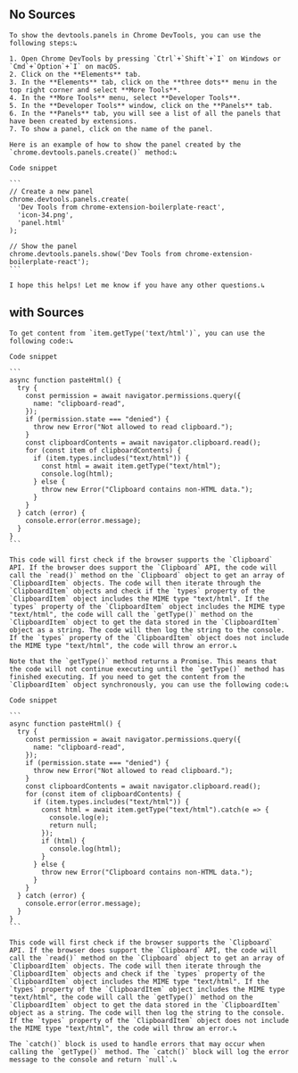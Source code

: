 ## No Sources
``````
To show the devtools.panels in Chrome DevTools, you can use the following steps:↳

1. Open Chrome DevTools by pressing `Ctrl`+`Shift`+`I` on Windows or `Cmd`+`Option`+`I` on macOS.
2. Click on the **Elements** tab.
3. In the **Elements** tab, click on the **three dots** menu in the top right corner and select **More Tools**.
4. In the **More Tools** menu, select **Developer Tools**.
5. In the **Developer Tools** window, click on the **Panels** tab.
6. In the **Panels** tab, you will see a list of all the panels that have been created by extensions.
7. To show a panel, click on the name of the panel.

Here is an example of how to show the panel created by the `chrome.devtools.panels.create()` method:↳

Code snippet

```
// Create a new panel
chrome.devtools.panels.create(
  'Dev Tools from chrome-extension-boilerplate-react',
  'icon-34.png',
  'panel.html'
);

// Show the panel
chrome.devtools.panels.show('Dev Tools from chrome-extension-boilerplate-react');
```

I hope this helps! Let me know if you have any other questions.↳

``````


## with Sources
``````
To get content from `item.getType('text/html')`, you can use the following code:↳

Code snippet

```
async function pasteHtml() {
  try {
    const permission = await navigator.permissions.query({
      name: "clipboard-read",
    });
    if (permission.state === "denied") {
      throw new Error("Not allowed to read clipboard.");
    }
    const clipboardContents = await navigator.clipboard.read();
    for (const item of clipboardContents) {
      if (item.types.includes("text/html")) {
        const html = await item.getType("text/html");
        console.log(html);
      } else {
        throw new Error("Clipboard contains non-HTML data.");
      }
    }
  } catch (error) {
    console.error(error.message);
  }
}
```

This code will first check if the browser supports the `Clipboard` API. If the browser does support the `Clipboard` API, the code will call the `read()` method on the `Clipboard` object to get an array of `ClipboardItem` objects. The code will then iterate through the `ClipboardItem` objects and check if the `types` property of the `ClipboardItem` object includes the MIME type "text/html". If the `types` property of the `ClipboardItem` object includes the MIME type "text/html", the code will call the `getType()` method on the `ClipboardItem` object to get the data stored in the `ClipboardItem` object as a string. The code will then log the string to the console. If the `types` property of the `ClipboardItem` object does not include the MIME type "text/html", the code will throw an error.↳

Note that the `getType()` method returns a Promise. This means that the code will not continue executing until the `getType()` method has finished executing. If you need to get the content from the `ClipboardItem` object synchronously, you can use the following code:↳

Code snippet

```
async function pasteHtml() {
  try {
    const permission = await navigator.permissions.query({
      name: "clipboard-read",
    });
    if (permission.state === "denied") {
      throw new Error("Not allowed to read clipboard.");
    }
    const clipboardContents = await navigator.clipboard.read();
    for (const item of clipboardContents) {
      if (item.types.includes("text/html")) {
        const html = await item.getType("text/html").catch(e => {
          console.log(e);
          return null;
        });
        if (html) {
          console.log(html);
        }
      } else {
        throw new Error("Clipboard contains non-HTML data.");
      }
    }
  } catch (error) {
    console.error(error.message);
  }
}
```

This code will first check if the browser supports the `Clipboard` API. If the browser does support the `Clipboard` API, the code will call the `read()` method on the `Clipboard` object to get an array of `ClipboardItem` objects. The code will then iterate through the `ClipboardItem` objects and check if the `types` property of the `ClipboardItem` object includes the MIME type "text/html". If the `types` property of the `ClipboardItem` object includes the MIME type "text/html", the code will call the `getType()` method on the `ClipboardItem` object to get the data stored in the `ClipboardItem` object as a string. The code will then log the string to the console. If the `types` property of the `ClipboardItem` object does not include the MIME type "text/html", the code will throw an error.↳

The `catch()` block is used to handle errors that may occur when calling the `getType()` method. The `catch()` block will log the error message to the console and return `null`.↳
``````